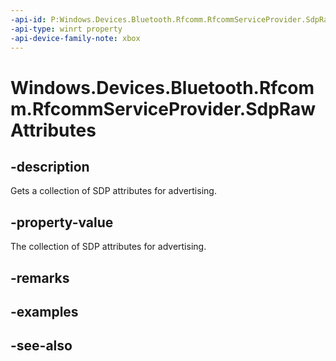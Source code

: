 ```yaml
---
-api-id: P:Windows.Devices.Bluetooth.Rfcomm.RfcommServiceProvider.SdpRawAttributes
-api-type: winrt property
-api-device-family-note: xbox
---
```


<!-- Property syntax
public Windows.Foundation.Collections.IMap<uint, Windows.Storage.Streams.IBuffer> SdpRawAttributes { get; }
-->

# Windows.Devices.Bluetooth.Rfcomm.RfcommServiceProvider.SdpRawAttributes

## -description
Gets a collection of SDP attributes for advertising.

## -property-value
The collection of SDP attributes for advertising.

## -remarks

## -examples

## -see-also
